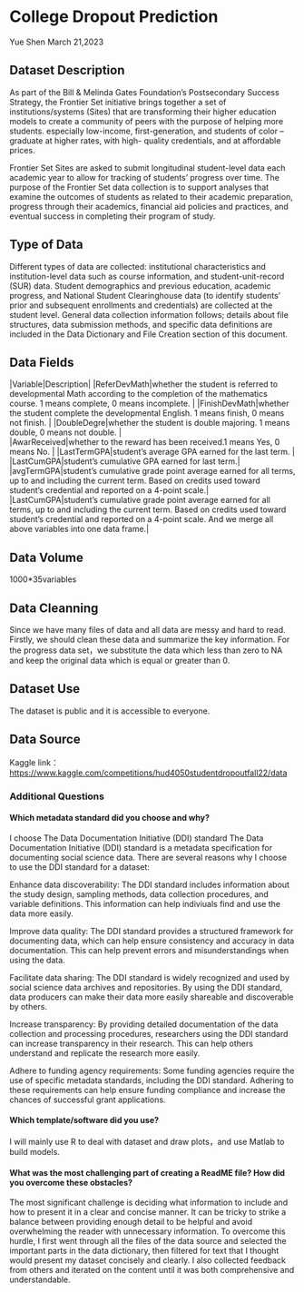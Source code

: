 # College Dropout Prediction
Yue Shen  March 21,2023

## Dataset Description
As part of the Bill & Melinda Gates Foundation’s Postsecondary Success Strategy, the Frontier Set initiative brings together a set of institutions/systems (Sites) that are transforming their higher education models to create a community of peers with the purpose of helping more students. especially low-income, first-generation, and students of color – graduate at higher rates, with high- quality credentials, and at affordable prices.

Frontier Set Sites are asked to submit longitudinal student-level data each academic year to allow for tracking of students’ progress over time. The purpose of the Frontier Set data collection is to support analyses that examine the outcomes of students as related to their academic preparation, progress through their academics, financial aid policies and practices, and eventual success in completing their program of study.

## Type of Data
Different types of data are collected: institutional characteristics and institution-level data such as course information, and student-unit-record (SUR) data. Student demographics and previous education, academic progress, and National Student Clearinghouse data (to identify students’ prior and subsequent enrollments and credentials) are collected at the student level. General data collection information follows; details about file structures, data submission methods, and specific data definitions are included in the Data Dictionary and File Creation section of this document.
## Data Fields
|Variable|Description| 
|ReferDevMath|whether the student is referred to developmental Math according to the completion of the mathematics course. 1 means complete, 0 means incomplete. | 
|FinishDevMath|whether the student complete the developmental English. 1 means finish, 0 means not finish. |
|DoubleDegre|whether the student is double majoring. 1 means double, 0 means not double. |   
|AwarReceived|whether to the reward has been received.1 means Yes, 0 means No. |
|LastTermGPA|student’s average GPA earned for the last term. |
|LastCumGPA|student’s cumulative GPA earned for last term.|
|avgTermGPA|student’s cumulative grade point average earned for all terms, up to and including the current term. Based on credits used toward student’s credential and reported on a 4-point scale.|
|LastCumGPA|student’s cumulative grade point average earned for all terms, up to and including the current term. Based on credits used toward student’s credential and reported on a 4-point scale. And we merge all above variables into one data frame.|     
## Data Volume
1000*35variables
## Data Cleanning
Since we have many files of data and all data are messy and hard to read. Firstly, we should clean these data and summarize the key information. For the progress data set，we substitute the data which less than zero to NA and keep the original data which is equal or greater than 0. 
## Dataset Use
The dataset is public and it is accessible to everyone.

## Data Source
Kaggle link：https://www.kaggle.com/competitions/hud4050studentdropoutfall22/data

### Additional Questions
#### Which metadata standard did you choose and why?
I choose The Data Documentation Initiative (DDI) standard
The Data Documentation Initiative (DDI) standard is a metadata specification for documenting social science data. There are several reasons why I choose to use the DDI standard for a dataset:

Enhance data discoverability: The DDI standard includes information about the study design, sampling methods, data collection procedures, and variable definitions. This information can help indiviuals find and use the data more easily.

Improve data quality: The DDI standard provides a structured framework for documenting data, which can help ensure consistency and accuracy in data documentation. This can help prevent errors and misunderstandings when using the data.

Facilitate data sharing: The DDI standard is widely recognized and used by social science data archives and repositories. By using the DDI standard, data producers can make their data more easily shareable and discoverable by others.

Increase transparency: By providing detailed documentation of the data collection and processing procedures, researchers using the DDI standard can increase transparency in their research. This can help others understand and replicate the research more easily.

Adhere to funding agency requirements: Some funding agencies require the use of specific metadata standards, including the DDI standard. Adhering to these requirements can help ensure funding compliance and increase the chances of successful grant applications.
#### Which template/software did you use?
I will mainly use R to deal with dataset and draw plots，and use Matlab to build models.

#### What was the most challenging part of creating a ReadME file? How did you overcome these obstacles?
The most significant challenge is deciding what information to include and how to present it in a clear and concise manner. It can be tricky to strike a balance between providing enough detail to be helpful and avoid overwhelming the reader with unnecessary information. To overcome this hurdle, I first went through all the files of the data source and selected the important parts in the data dictionary, then filtered for text that I thought would present my dataset concisely and clearly. I also collected feedback from others and iterated on the content until it was both comprehensive and understandable.
